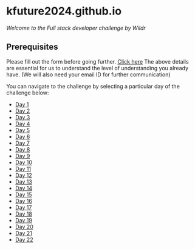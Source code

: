 # kfuture2024.github.io

*Welcome to the Full stack developer challenge by Wildr*

## Prerequisites
Please fill out the form before going further. [Click here](https://docs.google.com/forms/d/e/1FAIpQLScjRlK7ISRJX1UGDAutQKqCdBDxp5HrX7oN2zQS3lhVdfgoYQ/viewform?vc=0&c=0&w=1&flr=0)
The above details are essential for us to understand the level of understanding you already have. (We will also need your email ID for further communication)

You can navigate to the challenge by selecting a particular day of the challenge below:

- [Day 1](https://github.com/kfuture2024/code-campus-level1/blob/challenge/level1-day1/README.md)
- [Day 2](https://github.com/kfuture2024/code-campus-level1/blob/challenge/level1-day2/README.md)
- [Day 3](https://github.com/kfuture2024/code-campus-level1/blob/challenge/level1-day3/README.md)
- [Day 4](https://github.com/kfuture2024/code-campus-level1/blob/challenge/level1-day4/README.md)
- [Day 5](https://github.com/kfuture2024/code-campus-level1/blob/challenge/level1-day5/README.md)
- [Day 6](https://github.com/kfuture2024/code-campus-level1/blob/challenge/level1-day6/README.md)
- [Day 7](https://github.com/kfuture2024/code-campus-level1/blob/challenge/level1-day7/README.md)
- [Day 8](https://github.com/kfuture2024/code-campus-level1/blob/challenge/level1-day8/README.md)
- [Day 9](https://github.com/kfuture2024/code-campus-level1/blob/challenge/level1-day9/README.md)
- [Day 10](https://github.com/kfuture2024/code-campus-level1/blob/challenge/level1-day10/README.md)
- [Day 11](https://github.com/kfuture2024/code-campus-level1/blob/challenge/level1-day11/README.md)
- [Day 12](https://github.com/kfuture2024/code-campus-level1/blob/challenge/level1-day12/README.md)
- [Day 13](https://github.com/kfuture2024/code-campus-level1/blob/challenge/level1-day13/README.md)
- [Day 14](https://github.com/kfuture2024/code-campus-level1/blob/challenge/level1-day14/README.md)
- [Day 15](https://github.com/kfuture2024/code-campus-level1/blob/challenge/level1-day15/README.md)
- [Day 16](https://github.com/kfuture2024/code-campus-level1/blob/challenge/level1-day16/README.md)
- [Day 17](https://github.com/kfuture2024/code-campus-level1/blob/challenge/level1-day17/README.md)
- [Day 18](https://github.com/kfuture2024/code-campus-level1/blob/challenge/level1-day18/README.md)
- [Day 19](https://github.com/kfuture2024/code-campus-level1/blob/challenge/level1-day19/README.md)
- [Day 20](https://github.com/kfuture2024/code-campus-level1/blob/challenge/level1-day20/README.md)
- [Day 21](https://github.com/kfuture2024/code-campus-level1/blob/challenge/level1-day21/README.md)
- [Day 22](https://github.com/kfuture2024/code-campus-level1/blob/challenge/level1-day22/README.md)

